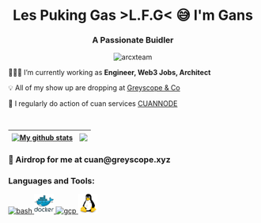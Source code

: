 <h1 align="center">Les Puking Gas >L.F.G< 😅 I'm Gans</h1>
<h3 align="center">A Passionate Buidler</h3>

<p align="center"> <img src="https://komarev.com/ghpvc/?username=arcxteam&label=Profile%20views&color=0e75b6&style=flat" alt="arcxteam" /> </p>

👨🏻‍💻 I’m currently working as **Engineer, Web3 Jobs, Architect**

💡 All of my show up are dropping at [Greyscope & Co](https://greyscope.xyz)
 
🔳 I regularly do action of cuan services [CUANNODE](https://cuannode.greyscope.xyz/)


<br/>

| <a href="https://github.com/arcxteam/github-readme-stats"><img align="center" src="https://github-readme-stats.vercel.app/api?username=arcxteam&show_icons=true&include_all_commits=true&theme=dark&hide_border=true" alt="My github stats" /></a> | <a href="https://github.com/arcxteam/github-readme-stats"><img align="center" src="https://github-readme-stats.vercel.app/api/top-langs/?username=arcxteam&layout=compact&theme=dark&hide_border=true" /></a> |
| ------------- | ------------- |


<h3 align="left">📧 Airdrop for me at cuan@greyscope.xyz</h3>
<p align="left">
</p>

<h3 align="left">Languages and Tools:</h3>

<p align="left"> <a href="https://www.gnu.org/software/bash/" target="_blank" rel="noreferrer"> <img src="https://www.vectorlogo.zone/logos/gnu_bash/gnu_bash-official.svg" alt="bash" width="40" height="40"/> </a> 
<a href="https://www.docker.com/" target="_blank" rel="noreferrer"> <img src="https://raw.githubusercontent.com/devicons/devicon/master/icons/docker/docker-original-wordmark.svg" alt="docker" width="40" height="40"/> </a> <a href="https://cloud.google.com" target="_blank" rel="noreferrer"> <img src="https://www.vectorlogo.zone/logos/google_cloud/google_cloud-icon.svg" alt="gcp" width="40" height="40"/> </a> <a href="https://www.linux.org/" target="_blank" rel="noreferrer"> <img src="https://raw.githubusercontent.com/devicons/devicon/master/icons/linux/linux-original.svg" alt="linux" width="40" height="40"/> </a>  </p>

